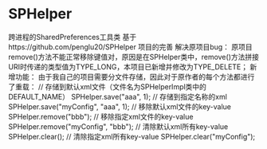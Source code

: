 # SPHelper
跨进程的SharedPreferences工具类
基于https://github.com/penglu20/SPHelper 项目的完善
解决原项目bug：
原项目remove()方法不能正常移除键值对，原因是在SPHelper类中，remove()方法拼接URI时传递的类型值为TYPE_LONG，本项目已新增并修改为TYPE_DELETE；
新增功能：
由于我自己的项目需要分文件存储，因此对于原作者的每个方法都进行了重载：
// 存储到默认xml文件（文件名为SPHelperImpl类中的DEFAULT_NAME）
SPHelper.save("aaa", 1);
// 存储到指定名称的xml
SPHelper.save("myConfig", "aaa", 1);
// 移除默认xml文件的key-value
SPHelper.remove("bbb");
// 移除指定xml文件的key-value
SPHelper.remove("myConfig", "bbb");
// 清除默认xml所有key-value
SPHelper.clear();
// 清除指定xml所有key-value
SPHelper.clear("myConfig");
